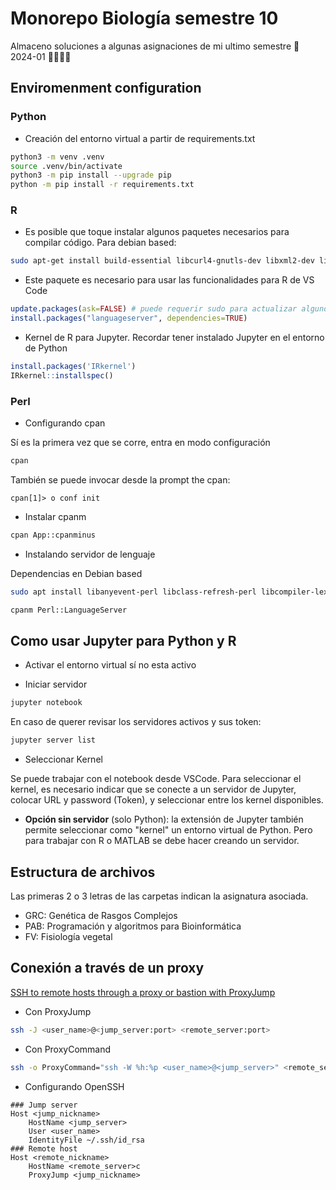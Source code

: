 # Monorepo Biología semestre 10


Almaceno soluciones a algunas asignaciones de mi ultimo semestre 🥳 2024-01 🎉✨✨✨


## Enviromenment configuration

### Python

- Creación del entorno virtual a partir de requirements.txt

```bash
python3 -m venv .venv
source .venv/bin/activate
python3 -m pip install --upgrade pip
python -m pip install -r requirements.txt
```

### R

- Es posible que toque instalar algunos paquetes necesarios para compilar código. Para debian based:

```bash
sudo apt-get install build-essential libcurl4-gnutls-dev libxml2-dev libssl-dev
```

- Este paquete es necesario para usar las funcionalidades para R de VS Code

```R
update.packages(ask=FALSE) # puede requerir sudo para actualizar algunos paquetes
install.packages("languageserver", dependencies=TRUE)
```

- Kernel de R para Jupyter. Recordar tener instalado Jupyter en el entorno de Python

```R
install.packages('IRkernel')
IRkernel::installspec()
```

### Perl

- Configurando cpan

Sí es la primera vez que se corre, entra en modo configuración

```Bash
cpan
```
También se puede invocar desde la prompt the cpan:

```cpan
cpan[1]> o conf init
```

- Instalar cpanm

```bash
cpan App::cpanminus
```

- Instalando servidor de lenguaje

Dependencias en Debian based

```bash
sudo apt install libanyevent-perl libclass-refresh-perl libcompiler-lexer-perl libdata-dump-perl libio-aio-perl libjson-perl libmoose-perl libpadwalker-perl libscalar-list-utils-perl libcoro-perl
```

```bash
cpanm Perl::LanguageServer
```

## Como usar Jupyter para Python y R

- Activar el entorno virtual sí no esta activo

- Iniciar servidor 

```bash
jupyter notebook
```

En caso de querer revisar los servidores activos y sus token:

```bash
jupyter server list
```

- Seleccionar Kernel

Se puede trabajar con el notebook desde VSCode. Para seleccionar el kernel, es necesario indicar que se conecte a un servidor de Jupyter, colocar URL y password (Token), y seleccionar entre los kernel disponibles.

- __Opción sin servidor__ (solo Python): la extensión de Jupyter también permite seleccionar como "kernel" un entorno virtual de Python. Pero para trabajar con R o MATLAB se debe hacer creando un servidor.

## Estructura de archivos

Las primeras 2 o 3 letras de las carpetas indican la asignatura asociada.

- GRC: Genética de Rasgos Complejos
- PAB: Programación y algoritmos para Bioinformática
- FV: Fisiología vegetal

## Conexión a través de un proxy

[SSH to remote hosts through a proxy or bastion with ProxyJump](https://www.redhat.com/sysadmin/ssh-proxy-bastion-proxyjump)


- Con ProxyJump

```bash
ssh -J <user_name>@<jump_server:port> <remote_server:port>
```

- Con ProxyCommand

```bash
ssh -o ProxyCommand="ssh -W %h:%p <user_name>@<jump_server>" <remote_server>
```

- Configurando OpenSSH

```
### Jump server
Host <jump_nickname>
    HostName <jump_server>
    User <user_name>
    IdentityFile ~/.ssh/id_rsa
### Remote host
Host <remote_nickname>
    HostName <remote_server>c
    ProxyJump <jump_nickname>
```
